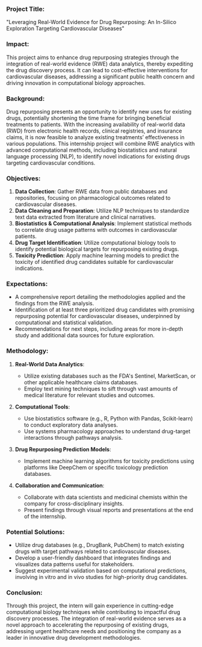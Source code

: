 ### Project Title:
"Leveraging Real-World Evidence for Drug Repurposing: An In-Silico Exploration Targeting Cardiovascular Diseases"

### Impact:
This project aims to enhance drug repurposing strategies through the integration of real-world evidence (RWE) data analytics, thereby expediting the drug discovery process. It can lead to cost-effective interventions for cardiovascular diseases, addressing a significant public health concern and driving innovation in computational biology approaches.

### Background:
Drug repurposing presents an opportunity to identify new uses for existing drugs, potentially shortening the time frame for bringing beneficial treatments to patients. With the increasing availability of real-world data (RWD) from electronic health records, clinical registries, and insurance claims, it is now feasible to analyze existing treatments’ effectiveness in various populations. This internship project will combine RWE analytics with advanced computational methods, including biostatistics and natural language processing (NLP), to identify novel indications for existing drugs targeting cardiovascular conditions.

### Objectives:
1. **Data Collection**: Gather RWE data from public databases and repositories, focusing on pharmacological outcomes related to cardiovascular diseases.
2. **Data Cleaning and Preparation**: Utilize NLP techniques to standardize text data extracted from literature and clinical narratives.
3. **Biostatistics & Computational Analysis**: Implement statistical methods to correlate drug usage patterns with outcomes in cardiovascular patients.
4. **Drug Target Identification**: Utilize computational biology tools to identify potential biological targets for repurposing existing drugs.
5. **Toxicity Prediction**: Apply machine learning models to predict the toxicity of identified drug candidates suitable for cardiovascular indications.

### Expectations:
- A comprehensive report detailing the methodologies applied and the findings from the RWE analysis.
- Identification of at least three prioritized drug candidates with promising repurposing potential for cardiovascular diseases, underpinned by computational and statistical validation.
- Recommendations for next steps, including areas for more in-depth study and additional data sources for future exploration.

### Methodology:
1. **Real-World Data Analytics**:
   - Utilize existing databases such as the FDA's Sentinel, MarketScan, or other applicable healthcare claims databases.
   - Employ text mining techniques to sift through vast amounts of medical literature for relevant studies and outcomes.

2. **Computational Tools**:
   - Use biostatistics software (e.g., R, Python with Pandas, Scikit-learn) to conduct exploratory data analyses.
   - Use systems pharmacology approaches to understand drug-target interactions through pathways analysis.

3. **Drug Repurposing Prediction Models**:
   - Implement machine learning algorithms for toxicity predictions using platforms like DeepChem or specific toxicology prediction databases.

4. **Collaboration and Communication**:
   - Collaborate with data scientists and medicinal chemists within the company for cross-disciplinary insights.
   - Present findings through visual reports and presentations at the end of the internship.

### Potential Solutions:
- Utilize drug databases (e.g., DrugBank, PubChem) to match existing drugs with target pathways related to cardiovascular diseases.
- Develop a user-friendly dashboard that integrates findings and visualizes data patterns useful for stakeholders.
- Suggest experimental validation based on computational predictions, involving in vitro and in vivo studies for high-priority drug candidates.

### Conclusion:
Through this project, the intern will gain experience in cutting-edge computational biology techniques while contributing to impactful drug discovery processes. The integration of real-world evidence serves as a novel approach to accelerating the repurposing of existing drugs, addressing urgent healthcare needs and positioning the company as a leader in innovative drug development methodologies.